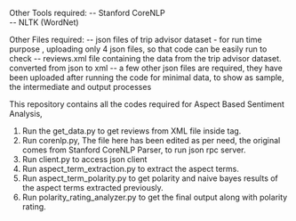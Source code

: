 Other Tools required:
-- Stanford CoreNLP  
-- NLTK (WordNet)

Other Files required:
-- json files of trip advisor dataset - for run time purpose , uploading only 4 json files, so that code can be easily run to check
-- reviews.xml file containing the data from the trip advisor dataset. converted from json to xml
-- a few other json files are required, they have been uploaded after running the code for minimal data, to show as sample, the intermediate and output processes

This repository contains all the codes required for Aspect Based Sentiment Analysis,  
1. Run the get_data.py to get reviews from XML file inside <text></text> tag.
2. Run corenlp.py, The file here has been edited as per need, the original comes from Stanford CoreNLP Parser, to run json rpc server.
4. Run client.py to access json client
5. Run aspect_term_extraction.py  to extract the aspect terms.
6. Run aspect_term_polarity.py to get polarity and naive bayes results of the aspect terms extracted previously.
7. Run polarity_rating_analyzer.py to get the final output along with polarity rating.
